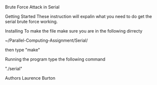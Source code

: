 Brute Force Attack in Serial 

Getting Started
These instruction will expalin what you need to do get the serial brute force working.


Installing
To make the file make sure you are in the following dirrecty

~/Parallel-Computing-Assignment/Serial/

then type "make"


Running the program
type the following command 

"./serial"


Authors
Laurence Burton

